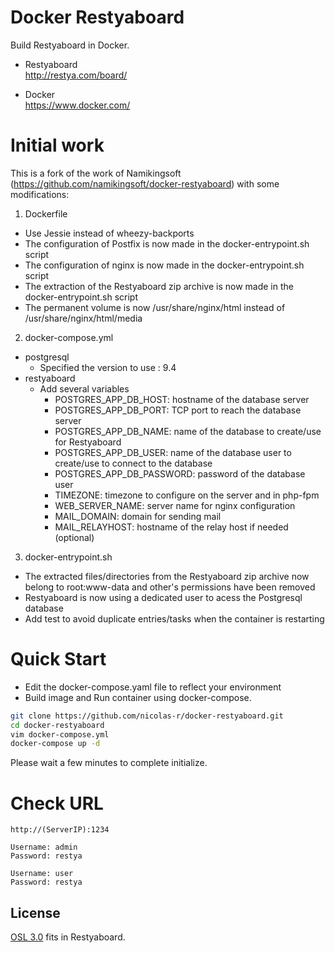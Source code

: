 # Docker Restyaboard

Build Restyaboard in Docker.

* Restyaboard  
  http://restya.com/board/

* Docker  
  https://www.docker.com/

# Initial work

This is a fork of the work of Namikingsoft (https://github.com/namikingsoft/docker-restyaboard) with some modifications:

1. Dockerfile
  * Use Jessie instead of wheezy-backports
  * The configuration of Postfix is now made in the docker-entrypoint.sh script
  * The configuration of nginx is now made in the docker-entrypoint.sh script
  * The extraction of the Restyaboard zip archive is now made in the docker-entrypoint.sh script
  * The permanent volume is now /usr/share/nginx/html instead of /usr/share/nginx/html/media

2. docker-compose.yml
  * postgresql
     * Specified the version to use : 9.4
  * restyaboard
     * Add several variables
        * POSTGRES_APP_DB_HOST: hostname of the database server
        * POSTGRES_APP_DB_PORT: TCP port to reach the database server
        * POSTGRES_APP_DB_NAME: name of the database to create/use for Restyaboard
        * POSTGRES_APP_DB_USER: name of the database user to create/use to connect to the database
        * POSTGRES_APP_DB_PASSWORD: password of the database user
        * TIMEZONE: timezone to configure on the server and in php-fpm
        * WEB_SERVER_NAME: server name for nginx configuration
        * MAIL_DOMAIN: domain for sending mail
        * MAIL_RELAYHOST: hostname of the relay host if needed (optional)

3. docker-entrypoint.sh
  * The extracted files/directories from the Restyaboard zip archive now belong to root:www-data and other's permissions have been removed
  * Restyaboard is now using a dedicated user to acess the Postgresql database
  * Add test to avoid duplicate entries/tasks when the container is restarting

# Quick Start

* Edit the docker-compose.yaml file to reflect your environment
* Build image and Run container using docker-compose.

``` bash
git clone https://github.com/nicolas-r/docker-restyaboard.git
cd docker-restyaboard
vim docker-compose.yml
docker-compose up -d
```

Please wait a few minutes to complete initialize.

# Check URL

```
http://(ServerIP):1234

Username: admin
Password: restya

Username: user
Password: restya
```

License
------------------------------

[OSL 3.0](LICENSE.txt) fits in Restyaboard.
